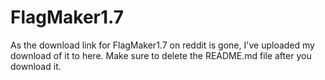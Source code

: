 # FlagMaker1.7
As the download link for FlagMaker1.7 on reddit is gone, I've uploaded my download of it to here. Make sure to delete the README.md file after you download it.
